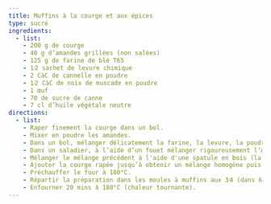 ```yaml
---
title: Muffins à la courge et aux épices
type: sucré
ingredients:
  - list:
    - 200 g de courge
    - 40 g d’amandes grillées (non salées)
    - 125 g de farine de blé T65
    - 1⁄2 sachet de levure chimique
    - 2 CàC de cannelle en poudre
    - 1⁄2 CàC de noix de muscade en poudre
    - 1 œuf
    - 70 de sucre de canne
    - 7 cl d’huile végétale neutre
directions:
  - list:
    - Raper finement la courge dans un bol.
    - Mixer en poudre les amandes.
    - Dans un bol, mélanger délicatement la farine, la levure, la poudre d’amandes, la canelle et la muscade.
    - Dans un saladier, à l’aide d’un fouet mélanger rigoureusement l’œuf avec le sucre. Puis ajouter l’huile.
    - Mélanger le mélange précédent à l'aide d'une spatule en bois (la pâte va devenir sèche).
    - Ajouter la courge rapée jusqu’à obtenir un mélange homogène puis placer la pâte au frais pendant 1 heure minimum.
    - Préchauffer le four à 180°C.
    - Répartir la préparation dans les moules à muffins aux 3⁄4 (dans 6 cavités).
    - Enfourner 20 mins à 180°C (chaleur tournante).
---
```

